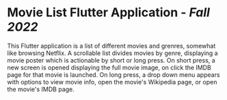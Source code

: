 # Movie List Flutter Application - *Fall 2022*
This Flutter application is a list of different movies and grenres,
somewhat like browsing Netflix. A scrollable list divides movies by 
genre, displaying a movie poster which is actionable by short or long press. 
On short press, a new screen is opened displaying the full movie image,
on click the IMDB page for that movie is launched. On long press, a drop down menu
appears with options to view movie info, open the movie's Wikipedia page, or
open the movie's IMDB page.
